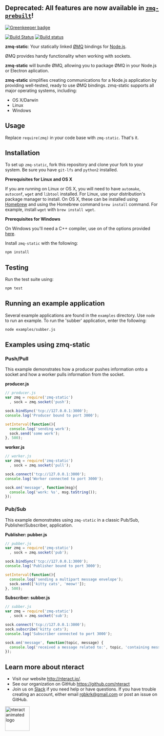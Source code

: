 ## Deprecated: All features are now available in [`zmq-prebuilt`](https://github.com/nteract/zmq-prebuilt)!

[![Greenkeeper badge](https://badges.greenkeeper.io/nteract/zmq-static.svg)](https://greenkeeper.io/)

[![Build Status](https://travis-ci.org/nteract/zmq-static.svg?branch=master)](https://travis-ci.org/nteract/zmq-static)
[![Build status](https://ci.appveyor.com/api/projects/status/mos911y2mq3a7ag5?svg=true)](https://ci.appveyor.com/project/nteract/zmq-static)

**zmq-static**: Your statically linked [ØMQ](http://www.zeromq.org/)
bindings for [Node.js](https://nodejs.org/en/).

ØMQ provides handy functionality when working with sockets.

**zmq-static** will bundle ØMQ, allowing you to package ØMQ in your Node.js
or Electron aplication.


**zmq-static** simplifies creating communications for a Node.js
application by providing well-tested, ready to use ØMQ bindings.
zmq-static supports all major operating systems, including:

* OS X/Darwin
* Linux
* Windows


## Usage

Replace `require(zmq)` in your code base with `zmq-static`. That's it.

## Installation

To set up `zmq-static`, fork this repository and
clone your fork to your system. Be sure you have `git-lfs` and `python2` installed.


**Prerequisites for Linux and OS X**

If you are running on Linux or OS X, you will need to have `automake`,
`autoconf`, `wget` and `libtool` installed. For Linux, use your distribution's
package manager to install. On OS X, these can be installed using
[Homebrew](http://brew.sh) and using the Homebrew command `brew install`
command. For example, install `wget` with `brew install wget`.

**Prerequisites for Windows**

On Windows you'll need a C++ compiler, use on of the options provided
[here](https://github.com/Microsoft/nodejs-guidelines/blob/master/windows-environment.md#prerequisites).

Install `zmq-static` with the following:

```bash
npm install
```

## Testing

Run the test suite using:

```bash
npm test
```

## Running an example application

Several example applications are found in the `examples` directory. Use
`node` to run an example. To run the 'subber' application, enter the
following:

```bash
node examples/subber.js
```


## Examples using zmq-static

### Push/Pull

This example demonstrates how a producer pushes information onto a
socket and how a worker pulls information from the socket.

**producer.js**

```js
// producer.js
var zmq = require('zmq-static')
  , sock = zmq.socket('push');

sock.bindSync('tcp://127.0.0.1:3000');
console.log('Producer bound to port 3000');

setInterval(function(){
  console.log('sending work');
  sock.send('some work');
}, 500);
```

**worker.js**

```js
// worker.js
var zmq = require('zmq-static')
  , sock = zmq.socket('pull');

sock.connect('tcp://127.0.0.1:3000');
console.log('Worker connected to port 3000');

sock.on('message', function(msg){
  console.log('work: %s', msg.toString());
});
```

### Pub/Sub

This example demonstrates using `zmq-static` in a classic Pub/Sub,
Publisher/Subscriber, application.

**Publisher: pubber.js**

```js
// pubber.js
var zmq = require('zmq-static')
  , sock = zmq.socket('pub');

sock.bindSync('tcp://127.0.0.1:3000');
console.log('Publisher bound to port 3000');

setInterval(function(){
  console.log('sending a multipart message envelope');
  sock.send(['kitty cats', 'meow!']);
}, 500);
```

**Subscriber: subber.js**

```js
// subber.js
var zmq = require('zmq-static')
  , sock = zmq.socket('sub');

sock.connect('tcp://127.0.0.1:3000');
sock.subscribe('kitty cats');
console.log('Subscriber connected to port 3000');

sock.on('message', function(topic, message) {
  console.log('received a message related to:', topic, 'containing message:', message);
});
```

## Learn more about nteract

- Visit our website http://nteract.io/.
- See our organization on GitHub https://github.com/nteract
- Join us on [Slack](http://slack.nteract.in/) if you need help or have
  questions. If you have trouble creating an account, either
  email rgbkrk@gmail.com or post an issue on GitHub.

<img src="https://cloud.githubusercontent.com/assets/836375/15271096/98e4c102-19fe-11e6-999a-a74ffe6e2000.gif" alt="nteract animated logo" height="80px" />
